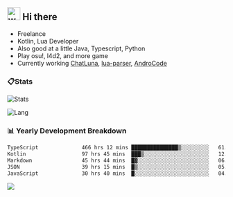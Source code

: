 ## <img alt="wave" src="https://raw.githubusercontent.com/MartinHeinz/MartinHeinz/master/wave.gif" width="30px"> Hi there

- Freelance
- Kotlin, Lua Developer
- Also good at a little Java, Typescript, Python
- Play osu!, l4d2, and more game
- Currently working [ChatLuna](https://github.com/ChatLunaLab), [lua-parser](https://github.com/dingyi222666/lua-parser), [AndroCode](https://github.com/dingyi222666/AndroCode)

### 📋Stats

![Stats](https://github-readme-stats.vercel.app/api?username=dingyi222666&show_icons=true&icon_color=47A69E&title_color=47A69E&count_private=true)    

![Lang](https://github-readme-stats.vercel.app/api/top-langs/?username=dingyi222666&layout=compact&title_color=47A69E&hide=html,css,c,c%2B%2B)   


### 📊 Yearly Development Breakdown

<!--START_SECTION:waka-->
```txt
TypeScript              466 hrs 12 mins ███████████████▒░░░░░░░░░   61.87 %
Kotlin                  97 hrs 45 mins  ███▒░░░░░░░░░░░░░░░░░░░░░   12.97 %
Markdown                45 hrs 44 mins  █▓░░░░░░░░░░░░░░░░░░░░░░░   06.07 %
JSON                    39 hrs 15 mins  █▒░░░░░░░░░░░░░░░░░░░░░░░   05.21 %
JavaScript              30 hrs 40 mins  █░░░░░░░░░░░░░░░░░░░░░░░░   04.07 %
```
<!--END_SECTION:waka-->

![](https://komarev.com/ghpvc/?username=dingyi222666)
